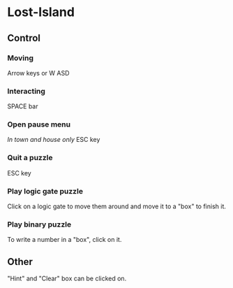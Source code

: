 # Lost-Island

## Control

### Moving
Arrow keys or  W
              ASD
### Interacting
SPACE bar

### Open pause menu
*In town and house only*
ESC key

### Quit a puzzle
ESC key

### Play logic gate puzzle
Click on a logic gate to move them around and move it to a "box" to finish it.

### Play binary puzzle
To write a number in a "box", click on it.

## Other
"Hint" and "Clear" box can be clicked on.
